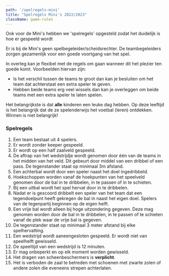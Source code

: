 ```yaml
---
path: '/spelregels-mini'
title: "Spelregels Mini's 2022/2023"
className: game-rules
---
```


Ook voor de Mini's hebben we 'spelregels' opgesteld zodat het duidelijk is hoe er gespeeld wordt

Er is bij de Mini's geen spelbegeleider/scheidsrechter. De teambegeleiders zorgen gezamenlijk voor een goede voortgang van het spel.

In overleg kan je flexibel met de regels om gaan wanneer dit het plezier ten goede komt. Voorbeelden hiervan zijn:
* Is het verschil tussen de teams te groot dan kan je besluiten om het team dat achterstaat een extra speler te geven.  
* Hebben beide teams erg veel wissels dan kan je overleggen om beide teams met een extra speler te laten spelen. 

Het belangrijkste is dat **alle** kinderen een leuke dag hebben. Op deze leeftijd is het belangrijk dat de ze spelenderwijs het voetbal (leren) ontdekken. Winnen is niet belangrijk!

### Spelregels

1. Een team bestaat uit 4 spelers.
2. Er wordt zonder keeper gespeeld.
3. Er wordt op een half zaalveld gespeeld. 
4. De aftrap van het wedstrijdje wordt genomen door één van de teams in het midden van het veld. Dit gebeurt door middel van een dribbel of een pass. De tegenstander staat op minimaal 3m afstand.
5. Een achterbal wordt door een speler naast het doel ingedribbeld.
6. Hoekschoppen worden vanaf de hoekpunten van het speelveld genomen door de bal in te dribbelen, in te passen of in te schieten.
7. Bij een uitbal wordt het spel hervat door in te dribbelen.
8. Nadat er is gescoord dribbelt een speler van het team dat een tegendoelpunt heeft gekregen de bal in naast het eigen doel. Spelers van de tegenpartij beginnen op de eigen helft.
9. Een vrije bal wordt alleen bij hoge uitzondering gegeven. Deze mag genomen worden door de bal in te dribbelen, in te passen of te schieten vanaf de plek waar de vrije bal is gegeven.
10. De tegenstander staat op minimaal 3 meter afstand bij elke spelhervatting.
11. Een wedstrijd wordt aaneengesloten gespeeld. Er wordt niet van speelhelft gewisseld. 
12. De speeltijd van een wedstrijd is 12 minuten.
13. Er mag onbeperkt en op elk moment worden gewisseld.
14. Het dragen van scheenbeschermers is **verplicht**.
15. Het is verboden de zaal te betreden met schoenen met zwarte zolen of andere zolen die eveneens strepen achterlaten.